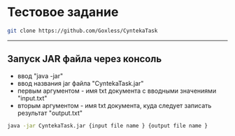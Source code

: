 # Тестовое задание 

```bash
git clone https://github.com/Goxless/CyntekaTask
```

---

## Запуск  JAR файла через консоль

* ввод "java -jar"
* ввод названия jar файла "CyntekaTask.jar"
* первым аргументом - имя txt документа с вводными значениями "input.txt"
* вторым аргументом - имя txt документа, куда следует записать результат "output.txt"

```bash
java -jar CyntekaTask.jar {input file name } {output file name }
```
